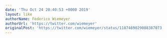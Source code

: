 ```yaml
---
date: 'Thu Oct 24 20:40:53 +0000 2019'
layout: like
authorName: Federico Wiemeyer
authorUrl: 'https://twitter.com/wiemeyer'
originalPost: 'https://twitter.com/wiemeyer/status/1187469029088387073'
---
```

